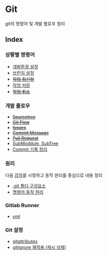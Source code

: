 # Git
git의 명령어 및 개발 플로우 정리

## Index

### 상황별 명령어
- [개발환경 설정](docs/DevEnvSetting.md)
- [브런치 설정](docs/BranchSetting.md)
- ~~[작업 최신화](docs/WorkUpdating.md)~~
- [작업 저장](docs/WorkSaving.md)
- ~~[작업 취소](docs/WorkCancel.md)~~

### 개발 플로우
- ~~[Sourcetree](docs/Sourcetree.md)~~
- ~~[Git Flow](docs/GitFlow.md)~~
- ~~[Issues](docs/Issues.md)~~
- ~~[Commit Message](docs/CommitMessage.md)~~
- ~~[Pull Request](docs/PullRequest.md)~~
- [SubModdule, SubTree](docs/Sub.md)
- [Commit 기록 정리](docs/CleanCommit.md)

### 원리
다음 [강의](https://youtube.com/playlist?list=PLuHgQVnccGMA8iwZwrGyNXCGy2LAAsTXk)를 시청하고 동작 원리를 중심으로 내용 정리  
- [.git 폴더 구성요소](docs/LocalGitPrinciple.md)
- [명령어 동작 원리](docs/CommandPrinciple.md)

### Gitlab Runner
- [yml](docs/Yml.md)

### Git 설정
- [gitattributes](docs/Gitattributes.md)
- [gitignore 재적용 (캐시 삭제)](docs/RemoveCached.md)
